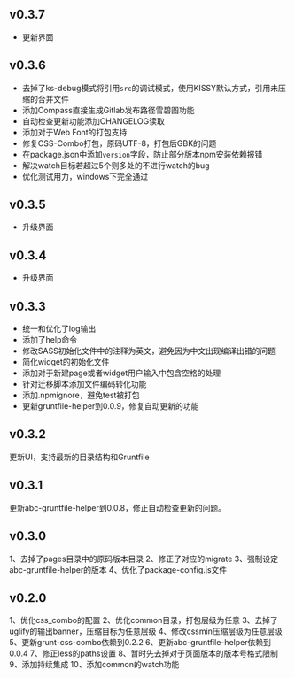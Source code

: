 ## v0.3.7
- 更新界面

## v0.3.6
- 去掉了ks-debug模式将引用`src`的调试模式，使用KISSY默认方式，引用未压缩的合并文件
- 添加Compass直接生成Gitlab发布路径雪碧图功能
- 自动检查更新功能添加CHANGELOG读取
- 添加对于Web Font的打包支持
- 修复CSS-Combo打包，原码UTF-8，打包后GBK的问题
- 在package.json中添加`version`字段，防止部分版本npm安装依赖报错
- 解决watch目标若超过5个则多处的不进行watch的bug
- 优化测试用力，windows下完全通过

## v0.3.5
- 升级界面

## v0.3.4
- 升级界面

## v0.3.3
- 统一和优化了log输出
- 添加了help命令
- 修改SASS初始化文件中的注释为英文，避免因为中文出现编译出错的问题
- 简化widget的初始化文件
- 添加对于新建page或者widget用户输入中包含空格的处理
- 针对迁移脚本添加文件编码转化功能
- 添加.npmignore，避免test被打包
- 更新gruntfile-helper到0.0.9，修复自动更新的功能

## v0.3.2

更新UI，支持最新的目录结构和Gruntfile

## v0.3.1

更新abc-gruntfile-helper到0.0.8，修正自动检查更新的问题。

## v0.3.0

1、去掉了pages目录中的原码版本目录
2、修正了对应的migrate
3、强制设定abc-gruntfile-helper的版本
4、优化了package-config.js文件

## v0.2.0

1、优化css_combo的配置
2、优化common目录，打包层级为任意
3、去掉了uglify的输出banner，压缩目标为任意层级
4、修改cssmin压缩层级为任意层级
5、更新grunt-css-combo依赖到0.2.2
6、更新abc-gruntfile-helper依赖到0.0.4
7、修正less的paths设置
8、暂时先去掉对于页面版本的版本号格式限制
9、添加持续集成
10、添加common的watch功能
